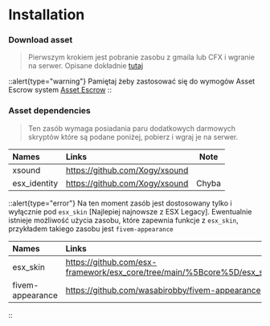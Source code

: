 # Installation

### Download asset

> Pierwszym krokiem jest pobranie zasobu z gmaila lub CFX i wgranie na serwer. Opisane dokładnie [tutaj](/general-informations/install)

::alert{type="warning"}
Pamiętaj żeby zastosować się do wymogów Asset Escrow system [Asset Escrow](/general-informations/escrow)
::

### Asset dependencies

> Ten zasób wymaga posiadania paru dodatkowych darmowych skryptów które są podane poniżej, pobierz i wgraj je na serwer.

| Names | Links | Note |
|:--|:---|---|
| xsound | https://github.com/Xogy/xsound | |
| esx_identity | https://github.com/Xogy/xsound | Chyba

::alert{type="error"}
Na ten moment zasób jest dostosowany tylko i wyłącznie pod `esx_skin` [Najlepiej najnowsze z ESX Legacy]. 
Ewentualnie istnieje możliwość użycia zasobu, które zapewnia funkcje z `esx_skin`, przykładem takiego zasobu jest `fivem-appearance` 

| Names | Links |
|:-|:---|
| esx_skin | https://github.com/esx-framework/esx_core/tree/main/%5Bcore%5D/esx_skin |
| fivem-appearance | https://github.com/wasabirobby/fivem-appearance |
::